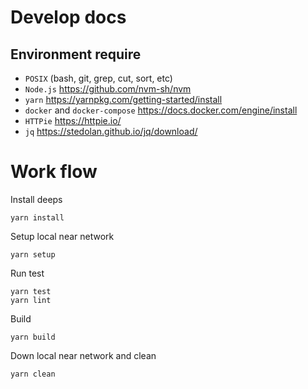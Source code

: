 # Develop docs

## Environment require

- `POSIX` (bash, git, grep, cut, sort, etc)
- `Node.js` https://github.com/nvm-sh/nvm
- `yarn` https://yarnpkg.com/getting-started/install
- `docker` and `docker-compose` https://docs.docker.com/engine/install
- `HTTPie` https://httpie.io/
- `jq` https://stedolan.github.io/jq/download/

# Work flow

Install deeps
```shell
yarn install
```

Setup local near network
```shell
yarn setup
```

Run test
```shell
yarn test
yarn lint
```

Build
```shell
yarn build
```

Down local near network and clean
```shell
yarn clean
```
